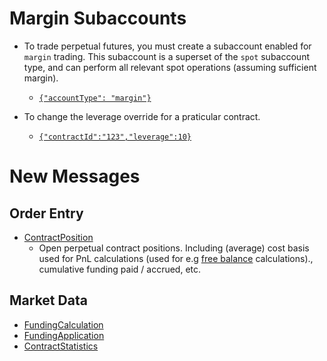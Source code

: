 
# Margin Subaccounts

- To trade perpetual futures, you must create a subaccount enabled for `margin`
  trading. This subaccount is a superset of the `spot` subaccount type, and can
  perform all relevant spot operations (assuming sufficient margin).
    - [`{"accountType": "margin"}`](/exchange-info.md#users-subaccounts-1)

- To change the leverage override for a praticular contract.
    - [`{"contractId":"123","leverage":10}`](/exchange-info.md#users-subaccount-subaccount_id-1)

# New Messages

## Order Entry

- [ContractPosition](/order-entry/websocket-api.md#contractposition)
    - Open perpetual contract positions. Including (average) cost basis used
      for PnL calculations (used for e.g [free
      balance](./settlement.md#other-terminology) calculations).,
      cumulative funding paid / accrued, etc.

## Market Data

- [FundingCalculation](/market-data/websocket-api.md#fundingcalculation)
- [FundingApplication](/market-data/websocket-api.md#fundingapplication)
- [ContractStatistics](/market-data/websocket-api.md#contractstatistics)
